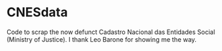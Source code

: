 # CNESdata

Code to scrap the now defunct Cadastro Nacional das Entidades Social (Ministry of Justice). I thank Leo Barone for showing me the way. 

